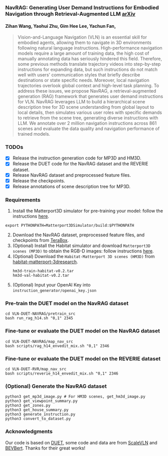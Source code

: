 ### NavRAG: Generating User Demand Instructions for Embodied Navigation through Retrieval-Augmented LLM [arXiv](https://arxiv.org/abs/2502.11142)

#### Zihan Wang, Yaohui Zhu, Gim Hee Lee, Yachun Fan,


>Vision-and-Language Navigation (VLN) is an essential skill for embodied agents, allowing them to navigate in 3D environments following natural language instructions. High-performance navigation models require a large amount of training data, the high cost of manually annotating data has seriously hindered this field. Therefore, some previous methods translate trajectory videos into step-by-step instructions for expanding data, but such instructions do not match well with users' communication styles that briefly describe destinations or state specific needs. Moreover, local navigation trajectories overlook global context and high-level task planning. To address these issues, we propose NavRAG, a retrieval-augmented generation (RAG) framework that generates user demand instructions for VLN. NavRAG leverages LLM to build a hierarchical scene description tree for 3D scene understanding from global layout to local details, then simulates various user roles with specific demands to retrieve from the scene tree, generating diverse instructions with LLM. We annotate over 2 million navigation instructions across 861 scenes and evaluate the data quality and navigation performance of trained models.

### TODOs

* [X] Release the instruction generation code for MP3D and HM3D.
* [X] Release the DUET code for the NavRAG dataset and the REVERIE dataset.
* [X] Release NavRAG dataset and preprocessed feature files.
* [X] Release the checkpoints.
* [X] Release annotations of scene description tree for MP3D.

### Requirements

1. Install the Matterport3D simulator for pre-training your model: follow the instructions [here](https://github.com/peteanderson80/Matterport3DSimulator).
```
export PYTHONPATH=Matterport3DSimulator/build:$PYTHONPATH
```
2. Download the NavRAG dataset, preprocessed feature files, and checkpoints from [TeraBox](https://1024terabox.com/s/1D5HEHsaW5AcWTjjIO15jpA).
3. (Optional) Install the Habitat simulator and download `Matterport3D scenes (MP3D)` to obtain the RGB-D images: follow instructions [here](https://github.com/jacobkrantz/VLN-CE).
4. (Optional) Download the `Habitat-Matterport 3D scenes (HM3D)` from [habitat-matterport-3dresearch](https://github.com/matterport/habitat-matterport-3dresearch).
   ```
   hm3d-train-habitat-v0.2.tar
   hm3d-val-habitat-v0.2.tar
   ```
5. (Optional) Input your OpenAI Key into `instruction_generator/openai_key.json`

### Pre-train the DUET model on the NavRAG dataset

```
cd VLN-DUET-NAVRAG/pretrain_src
bash run_rag_h14.sh "0,1" 2345
```

### Fine-tune or evaluate the DUET model on the NavRAG dataset

```
cd VLN-DUET-NAVRAG/map_nav_src
bash scripts/rag_h14_envedit_mix.sh "0,1" 2346
```

### Fine-tune or evaluate the DUET model on the REVERIE dataset

```
cd VLN-DUET-RVR/map_nav_src
bash scripts/reverie_h14_envedit_mix.sh "0,1" 2346
```

### (Optional) Generate the NavRAG dataset
```
python3 get_mp3d_image.py # For HM3D scenes, get_hm3d_image.py
python3 get_viewpoint_summary.py
python3 get_zones.py
python3 get_house_summary.py
python3 generate_instruction.py
python3 convert_to_dataset.py
```

### Acknowledgments
Our code is based on [DUET](https://github.com/cshizhe/VLN-DUET), some code and data are from [ScaleVLN](https://github.com/wz0919/ScaleVLN) and [BEVBert](https://github.com/MarSaKi/VLN-BEVBert). Thanks for their great works!
